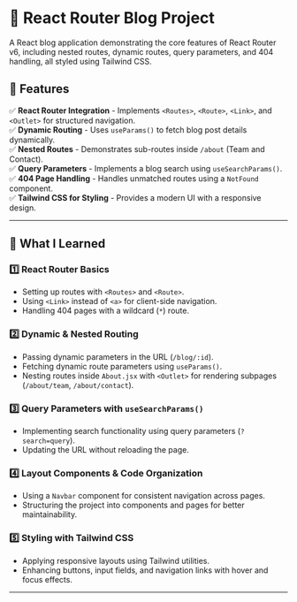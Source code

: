 # 📘 React Router Blog Project

A React blog application demonstrating the core features of React Router v6, including nested routes, dynamic routes, query parameters, and 404 handling, all styled using Tailwind CSS.

## 🚀 Features

✅ **React Router Integration** - Implements `<Routes>`, `<Route>`, `<Link>`, and `<Outlet>` for structured navigation.  
✅ **Dynamic Routing** - Uses `useParams()` to fetch blog post details dynamically.  
✅ **Nested Routes** - Demonstrates sub-routes inside `/about` (Team and Contact).  
✅ **Query Parameters** - Implements a blog search using `useSearchParams()`.  
✅ **404 Page Handling** - Handles unmatched routes using a `NotFound` component.  
✅ **Tailwind CSS for Styling** - Provides a modern UI with a responsive design.  

---

## 📜 What I Learned

### 1️⃣ React Router Basics  
- Setting up routes with `<Routes>` and `<Route>`.  
- Using `<Link>` instead of `<a>` for client-side navigation.  
- Handling 404 pages with a wildcard (`*`) route.  

### 2️⃣ Dynamic & Nested Routing  
- Passing dynamic parameters in the URL (`/blog/:id`).  
- Fetching dynamic route parameters using `useParams()`.  
- Nesting routes inside `About.jsx` with `<Outlet>` for rendering subpages (`/about/team`, `/about/contact`).  

### 3️⃣ Query Parameters with `useSearchParams()`  
- Implementing search functionality using query parameters (`?search=query`).  
- Updating the URL without reloading the page.  

### 4️⃣ Layout Components & Code Organization  
- Using a `Navbar` component for consistent navigation across pages.  
- Structuring the project into components and pages for better maintainability.  

### 5️⃣ Styling with Tailwind CSS  
- Applying responsive layouts using Tailwind utilities.  
- Enhancing buttons, input fields, and navigation links with hover and focus effects.  

---

